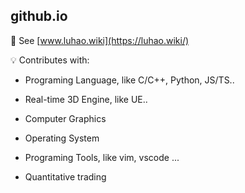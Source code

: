 ## github.io

🎉 See [www.luhao.wiki](https://luhao.wiki/)

💡 Contributes with:

* Programing Language, like C/C++, Python, JS/TS..

* Real-time 3D Engine, like UE..

* Computer Graphics

* Operating System

* Programing Tools, like vim, vscode ...

* Quantitative trading